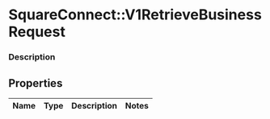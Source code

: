 # SquareConnect::V1RetrieveBusinessRequest

### Description



## Properties
Name | Type | Description | Notes
------------ | ------------- | ------------- | -------------


